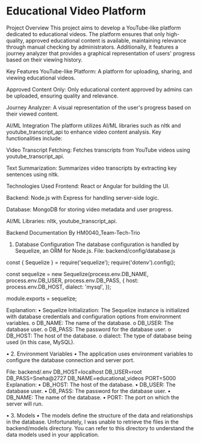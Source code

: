 Educational Video Platform
==========================

Project Overview
This project aims to develop a YouTube-like platform dedicated to educational videos. The platform ensures that only high-quality,
approved educational content is available, maintaining relevance through manual checking by administrators. Additionally, 
it features a journey analyzer that provides a graphical representation of users' progress based on their viewing history.

Key Features
YouTube-like Platform: A platform for uploading, sharing, and viewing educational videos.

Approved Content Only: Only educational content approved by admins can be uploaded, ensuring quality and relevance.

Journey Analyzer: A visual representation of the user's progress based on their viewed content.

AI/ML Integration
The platform utilizes AI/ML libraries such as nltk and youtube_transcript_api to enhance video content analysis. Key functionalities include:

Video Transcript Fetching: Fetches transcripts from YouTube videos using youtube_transcript_api.

Text Summarization: Summarizes video transcripts by extracting key sentences using nltk.

Technologies Used
Frontend: React or Angular for building the UI.

Backend: Node.js with Express for handling server-side logic.

Database: MongoDB for storing video metadata and user progress.

AI/ML Libraries: nltk, youtube_transcript_api.

Backend Documentation By HM0040_Team-Tech-Trio


1. Database Configuration
The database configuration is handled by Sequelize, an ORM for Node.js.
File: backend/config/database.js

const { Sequelize } = require('sequelize');
require('dotenv').config();

const sequelize = new Sequelize(process.env.DB_NAME, process.env.DB_USER, process.env.DB_PASS, {
  host: process.env.DB_HOST,
  dialect: 'mysql',
});

module.exports = sequelize;

Explanation:
•	Sequelize Initialization: The Sequelize instance is initialized with database credentials and configuration options from environment variables.
o	DB_NAME: The name of the database.
o	DB_USER: The database user.
o	DB_PASS: The password for the database user.
o	DB_HOST: The host of the database.
o	dialect: The type of database being used (in this case, MySQL).

•	2. Environment Variables
•	The application uses environment variables to configure the database connection and server port.

File: backend/.env
DB_HOST=localhost
DB_USER=root
DB_PASS=Sneha@2727
DB_NAME=educational_videos
PORT=5000
Explanation:
•	DB_HOST: The host of the database.
•	DB_USER: The database user.
•	DB_PASS: The password for the database user.
•	DB_NAME: The name of the database.
•	PORT: The port on which the server will run.

•	3. Models
•	The models define the structure of the data and relationships in the database.
Unfortunately, I was unable to retrieve the 
files in the backend/models directory. You can refer to this directory 
to understand the data models used in your application.
